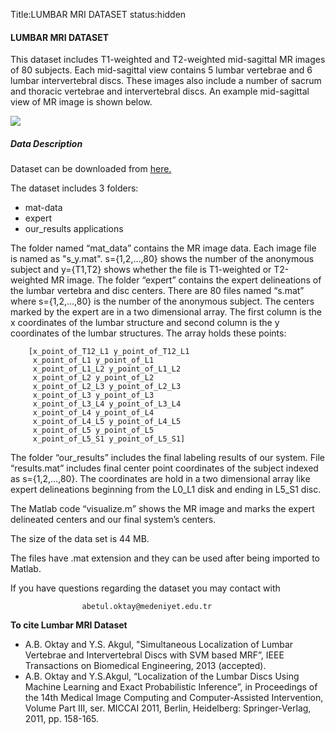 Title:LUMBAR MRI DATASET
status:hidden
<h4>LUMBAR MRI DATASET</h4>
<p>This dataset includes T1-weighted and T2-weighted mid-sagittal MR images of 80 subjects. Each mid-sagittal view contains 5 lumbar vertebrae and 6 lumbar intervertebral discs. These images also include a number of sacrum and thoracic vertebrae and intervertebral discs. An example mid-sagittal view of MR image is shown below.</p>

<img id=iP2Fig1 src="{filename}/files/lumbarmri/image001.gif" /> 


<h5>Data Description</h5>
<p>Dataset can be downloaded from <a class=cDL href="https://www.dropbox.com/s/s0broq6rkq86nlo/dataset.zip"> here.</a></p>
<p>The dataset includes 3 folders:</p>

<ul> 
<li>mat-data</li>
<li>expert</li>
<li>our_results applications</li>
</ul>
 <p> The folder named “mat_data” contains the MR image data. Each image file is named as "s_y.mat". 
 s={1,2,…,80} shows the number of the anonymous subject and y={T1,T2} shows whether the file is T1-weighted or T2-weighted MR image.
 The folder “expert” contains the expert delineations of the lumbar vertebra and disc centers. There are 80 files named “s.mat” where s={1,2,…,80} is the number of the anonymous subject. 
 The centers marked by the expert are in a two dimensional array. The first column is the x coordinates of the lumbar structure and second column is the y coordinates of the lumbar structures. The array holds these points: </p>
 
		[x_point_of_T12_L1 y_point_of_T12_L1
		 x_point_of_L1 y_point_of_L1
		 x_point_of_L1_L2 y_point_of_L1_L2
		 x_point_of_L2 y_point_of_L2
		 x_point_of_L2_L3 y_point_of_L2_L3
		 x_point_of_L3 y_point_of_L3
		 x_point_of_L3_L4 y_point_of_L3_L4
		 x_point_of_L4 y_point_of_L4
		 x_point_of_L4_L5 y_point_of_L4_L5
		 x_point_of_L5 y_point_of_L5
		 x_point_of_L5_S1 y_point_of_L5_S1]
		
		 
 
<p>The folder “our_results” includes the final labeling results of our system. File “results.mat” includes final center point coordinates of the subject indexed as s={1,2,…,80}. The coordinates are hold in a two dimensional array like expert delineations beginning from the L0_L1 disk and ending in L5_S1 disc.
</p>
<p>The Matlab code “visualize.m” shows the MR image and marks the expert delineated centers and our final system’s centers.
 
The size of the data set is 44 MB.
 
The files have .mat extension and they can be used after being imported to Matlab.
 
If you have questions regarding the dataset you may contact with
 
                    abetul.oktay@medeniyet.edu.tr

</p>
<strong>To cite Lumbar MRI Dataset</strong>
<ul class=cListPB10>

<li>A.B. Oktay and Y.S. Akgul, "Simultaneous Localization of Lumbar Vertebrae and Intervertebral Discs with SVM based MRF”, IEEE Transactions on Biomedical Engineering, 2013 (accepted).</li>
 
<li> A.B. Oktay and Y.S.Akgul, “Localization of the Lumbar Discs Using Machine Learning and Exact Probabilistic Inference”, in Proceedings of the 14th Medical Image Computing and Computer-Assisted Intervention, Volume Part III, ser. MICCAI 2011, Berlin, Heidelberg: Springer-Verlag, 2011, pp. 158-165.</li>
</ul>




